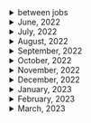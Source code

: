 <details>
<summary>between jobs</summary>

1. 생활코딩 자바스크립트 기본(이고잉)
1. 생활코딩 자바스크립트 웹(이고잉)
1. 자바스크립트 기본 (이고잉)
1. 기본을 확실히!! HTML의 모든 것(이고잉)
1. CSS 기본부터 활용까지(이고잉)

1. FCC : Basic HTML and HTML5 (28/28)
1. FCC: Responsive Web Design Principles (4/4)
1. FCC : Js - OOP
1. FCC: Js - ES6 (29/29)
1. FCC: Js- debugging (12/12)
1. Free code camp : Javascript basic data structure/algorithm scripting (36/36)
1. Free code camp : Functional programming (24/24) 2-3) FCC : Redux (17/17)
1. FCC : React (47/47)
1. FCC : React with Redux (10/10)
1. FCC : data visualization - JSON APIs and Ajax (10/10)
1. FCC : MongoDB and Mongoose (12/12)
1. FCC : Basic Node js and Express(12/12)
1. 처음 만난 리액트 완강
1. 인프런 노드&리액트 백엔드 개발 (노드 편) (12/12)
1. NetNinja MongoDB tutorials (16/16)
1. NetNinja Asynchronous Javasript(11/11)
1. NetNinja Typescript
1. NetNinja NodeJs crash course
1. netNinja 리액트 완강
1. netninja node js 완강
1. NetNinja 웹소켓 튜토리얼
1. netninja React query
1. NetNinja Node.js Auth (18/18) 완강
1. net ninja 타입스트립트 & 웹팩
1. NetNinja Node.js Auth 2시간 (18/18) 완강
1. net ninaj 타입스트립트 & 웹팩
1. NetNinja node Oauth
1. netninja React context & hooks
1. React with typescript
1. NetNinja Next js beginner tutorial
1. 구름 에듀 - 한 눈에 보는 타입스크립트
1. React testing library
1. Learn React, Redux and TypeScript in 2021 - Shopping Cart
1. code evolution React/Redux
1. code evolution React storybook

</details>

<details>
<summary>June, 2022</summary>

1. [Configuring Environment Variables in Node.js](https://youtu.be/14zY-u9EBCU)
1. [Deploy NodeJS and Express API On Heroku](https://youtu.be/72DYDMP09MM)
1. [How to create a child process in nodejs (exec, execFile and spawn)](https://youtu.be/bbmFvCbVDqo)

</details>

<details>
<summary>July, 2022</summary>

1. [How to build a CLI with Node.js](https://youtu.be/s2h28p4s-Xs)
1. [What Are _.d.ts files? How to Use _.d.ts Files in TypeScript?](https://youtu.be/s_CZeWuEZ_s)
1. [Master Node JS : Node fundamental process object - Web Development](https://youtu.be/FrapFIUGki0)
1. [Stop Putting Your Script Tags At The End Of The Body](https://youtube.com/shorts/cXwnJKflxas?feature=share)
1. [Introduction to Nest JS - A Node JS framework - from the basics | Nest js tutorials](https://youtu.be/kPz8ofull6w)
1. [01 Install Nest JS and how Nest Js route works | Nest JS Node JS tutorials](https://youtu.be/ndSMFwXhBA0)
1. [02 Creating a Module and Controller in Nest JS | Node JS, Javascript, Typescript](https://youtu.be/H6q8O9kRnzs)
1. [03 Depedency Injection in Nest JS | Inject Service in Controller | Node JS, Javascript, Typescript](https://youtu.be/W5W9kHa61t0)
1. [04 Validation in Nest JS and DTO objects | Nest JS Node JS tutorials](https://youtu.be/XpV4SSsqTdk)
1. [Introduction to Decorators. Create a First Class Decorator in the TypeScript.](https://youtu.be/XsioLNS9XTY)
1. [How To Create A Search Bar In JavaScript](https://youtu.be/TlP5WIxVirU)
1. [JavaScript Search Bar](https://youtu.be/wxz5vJ1BWrc)
1. [05 Setting up TypeOrm with Nest JS and create Entity](https://youtu.be/F4ohRXIL6e4)

</details>

<details>
<summary>August, 2022</summary>

1. [GoLang Simple HTTP Web Server | Beginners Tutorial](https://youtu.be/YMFkgN9r_jg)
1. [네이버, 라인 개발자들에게 조언받은 백엔드 개발자 로드맵](https://youtu.be/tcyb_BwAPpY)
1. [TypeScript Record Type](https://youtu.be/pOjtxDKSgTw)
1. [[Create A Docker Container For Go (golang) Code In UNDER Ten Minutes [Getting Started)]](https://youtu.be/USbPCBi_d4U)
1. [Install Yarn [ UPDATED 2022 ]](https://youtu.be/mWC5M1F2hiE)
1. [How to deploy a react application to Vercel](https://youtu.be/lAJ6LyvW_cw)
1. [Stop returning null collections in your code](https://www.youtube.com/shorts/G82njnbeqVA)
1. [[Golang] Testing with Ginkgo](https://youtu.be/Z2x7YrDWrA0)
1. [You'll want to learn this console.log tip in javascript #shorts](https://www.youtube.com/shorts/dag_-TsL5lc)
1. [How to know if a javascript array contains any even numbers using some #shorts](https://www.youtube.com/shorts/l35MY8Im0Q0)
1. [Database Design - Introduction](https://youtu.be/e7Pr1VgPK4w)
1. [Database Design 1 - What is a Database?](https://youtu.be/hG_3UHepr_M)
1. [Learning Golang: Introduction to Benchmarks](https://youtu.be/u6dpEuJ7tB8)
1. [Shortcodes | Hugo - Static Site Generator | Tutorial 9](https://youtu.be/2xkNJL4gJ9E)
1. [Shortcode: Add Raw HTML to Your Posts](https://makewithhugo.com/shortcode-add-raw-html/)
1. [How to validate an object using a Proxy class #shorts](https://youtube.com/shorts/_nOzU7Z8uMU?feature=share)

</details>

<details>
<summary>September, 2022</summary>

1. [Delete node_modules like a Pro #Shorts](https://youtube.com/shorts/qOSH2pYg6m8?feature=share)
1. [Awesome Full Page Scroll Effect Tutorial!](https://youtu.be/htw4iKMYzEc)
1. [Customize Create React App (CRA) without ejecting using react-app-rewired](https://egghead.io/lessons/react-customize-create-react-app-cra-without-ejecting-using-react-app-rewired)
1. [How to Write Good API Documentation](https://www.freecodecamp.org/news/how-to-write-api-documentation-like-a-pro/)
1. [Learning Golang: Dependencies, Modules and How to manage Packages](https://youtu.be/20sLKEpHvvk)
1. [Building a Go REST API using Gorm and Fiber!](https://youtu.be/Iq2qT0fRhAA)
1. [How to extract patterns from strings using regex groups #shorts](https://youtube.com/shorts/2Wazs0m9kGs?feature=share)
1. [Introduction to Hugo | Hugo - Static Site Generator | Tutorial 1](https://youtu.be/qtIqKaDlqXo)
1. [Creating a New Site / Directory Structure | Hugo - Static Site Generator | Tutorial 4](https://youtu.be/sB0HLHjgQ7E)
1. [Creating & Organizing Content | Hugo - Static Site Generator | Tutorial 6](https://www.youtube.com/watch?v=0GZxidrlaRM&list=PLLAZ4kZ9dFpOnyRlyS-liKL5ReHDcj4G3&index=6)
1. [Front Matter | Hugo - Static Site Generator | Tutorial 7](https://youtu.be/Yh2xKRJGff4)
1. [Archetypes | Hugo - Static Site Generator | Tutorial 8](https://youtu.be/bcme8AzVh6o)
1. [Taxonomies | Hugo - Static Site Generator | Tutorial 10](https://youtu.be/pCPCQgqC8RA)
1. [Basic Concept of Database Normalization - Simple Explanation for Beginners](https://youtu.be/xoTyrdT9SZI)
1. [First Normal Form (1NF) | Database Normalization | DBMS](https://youtu.be/mUtAPbb1ECM)
1. [(ENG SUB) 인덱스를 타면 왜 빨라지는지 아니?](https://youtu.be/uO8tL0okg7Q)
1. [Second Normal Form (2NF) | Database Normalization | DBMS](https://youtu.be/R7UblSu4744)
1. [Third Normal Form (3NF) | Database Normalization | DBMS](https://youtu.be/aAx_JoEDXQA)
1. [Boyce-Codd Normal Form (BCNF) | Database Normalization | DBMS](https://youtu.be/NNjUhvvwOrk)
1. [4th Normal Form (4NF) | Multi-Valued Dependency | Database Normalization](https://youtu.be/OTCuykFHBeA)
1. [5th Normal Form (5NF) | Join Dependency | Database Normalization](https://youtu.be/mbj3HSK28Kk)
1. [Concept of Keys in DBMS - Super, Primary, Candidate, Foreign Key, etc](https://youtu.be/p3yJZH8_bsc)
1. [How to Design DB Tables for any Application? (The Basics)](https://youtu.be/XUdNVaSikqY)
1. [RDBMS vs NoSQL Databases Explained!](https://youtu.be/2tXooE4hrk0)
1. [What is Database Transaction? | Transactions in Database | DB Transactions with Examples #dbms](https://youtu.be/PflVscjNJ44)
1. [This is why closures are important in javascript #shorts](https://youtube.com/shorts/LC5O4rbjd-4?feature=share)
1. [Fireship - Tauri in 100 Seconds](https://youtu.be/-X8evddpu7M)
1. [JavaScript Tips: Remove Duplicates in Arrays #shorts](https://youtube.com/shorts/9Bgd0vQ8jDU?feature=share)
1. [JavaScript: for loop vs reduce, speed comparision, summing numbers in an array.](https://youtube.com/shorts/U18qYpNSFwQ?feature=share)
1. [Turborepo in 2 Minutes](https://youtu.be/vE3LOHU0OV8)
1. [Golang automatic code formatting : Code like a Pro](https://ksingh7.medium.com/golang-automatic-code-formatting-code-like-a-pro-98d9ca43eeaf)
1. [Go Environment Variables Explained in 5 Minutes](https://youtu.be/Ut-NLq6d694)
1. [GoLang Unit Testing and Mock Testing Tutorial](https://youtu.be/XQzTUa9LPU8)
1. [Episode 01 - Getting Started with Unit Testing in Go](https://youtu.be/YDJIUZ4jqdA)
1. [Go Testing Bible](https://youtube.com/playlist?list=PLzUGFf4GhXBLNXtcWvcKk43KHV9hFN3jY)

</details>

<details>
<summary>October, 2022</summary>

1. [How many apps can you build in one Turborepo?](https://youtu.be/o2RJnz96YXo)
1. [Write cleaner JSON with this JSON Stringify tip #shorts](https://www.youtube.com/shorts/tcHrC5mOJl0)
1. [React Sending GraphQL Queries To API with Apollo Client](https://youtu.be/gTT22xEnrr8)
1. [Entity Relationship Diagram (ERD) Tutorial - Part 1](https://youtu.be/QpdhBUYk7Kk)
1. [Entity Relationship Diagram (ERD) Tutorial - Part 2](https://youtu.be/-CuY5ADwn24)
1. [Database Tutorial for Beginners](https://youtu.be/wR0jg0eQsZA)
1. [Golang With PostgresQL - REST API (GO-Fiber) - Part - 1](https://youtu.be/R5KiqmsMysM)
1. [GraphQL Playground](https://youtu.be/CHNAnGSmQeA)
1. [Go (Golang) httptest Tutorial](https://youtu.be/LqU-0RVyq8I)
1. [Golang httptest Example](https://golang.cafe/blog/golang-httptest-example.html)
1. [Golang GraphQL Tutorial - Intro](https://youtu.be/A6lDNao00WQ)
1. [Run Docker In Your Unit Tests (Java, NodeJS, Go, Rust and more) | Testcontainers Tutorial](https://youtu.be/iKSaHETzhKY)
1. [Golang: find string in file and show line number](https://stackoverflow.com/questions/37255304/golang-find-string-in-file-and-show-line-number)

</details>

<details>
<summary>November, 2022</summary>

1. [How to cross-compile Go programs for Windows, macOS, and Linux](https://freshman.tech/snippets/go/cross-compile-go-programs/)
1. [How to use Go channels](https://blog.logrocket.com/how-use-go-channels/)
1. [Stop Using Create React App](https://youtube.com/shorts/Xrgddey8jcA?feature=share)
1. [This CSS Feature Makes Specificity Errors Disappear](https://youtube.com/shorts/3G8MC7DsP4o?feature=share)
1. [Vite in 100 Seconds](https://youtu.be/KCrXgy8qtjM)
1. [Logging in Go: Choosing a System and Using it](https://www.honeybadger.io/blog/golang-logging/)
1. [packagemain #16: Building Desktop App in Go using Wails](https://youtu.be/Dg9rUXxNV-c)
1. [HTML is getting a MASSIVE upgrade 👩‍💻 #programming #technology #software #tech #webdev #code](https://youtube.com/shorts/ZQKgoTkq94g?feature=share)
1. [Go Wails](https://wails.io/)
1. [Golang Marshal and Unmarshal](https://linuxhint.com/marshal-unmarshal-golang/)
1. [CSS :has() with multiple children!](https://youtube.com/shorts/o9QzUVyy6Q8?feature=share)
1. [WTF is !! in JavaScript?](https://youtube.com/shorts/xx-FS-XxG9c?feature=share)
1. [WHY programmers use vertical monitors 🖥️👩‍💻 #programming #technology #software #tech #code](https://youtube.com/shorts/nRSWTJD6Gdk?feature=share)
1. [Handling and dispatching events with Node.js](https://blog.logrocket.com/handling-and-dispatching-events-with-node-js/)
1. [JavaScript EVENTS Tutorial in 60 Seconds! 👨‍💻 #shorts](https://youtube.com/shorts/4FrdWEmN9Po?feature=share)
1. [Value vs Reference in JavaScript in 1 Minute](https://youtube.com/shorts/r2wvmAyvgao?feature=share)
1. [CoPilot Q&A](https://youtube.com/shorts/gRNo_JOl-9g?feature=share)
1. [The Pros and Cons of Using Styled Components in React](https://www.makeuseof.com/styled-components-react-pros-cons/)
1. [JavaScript Package Managers: NPM Vs YARN Vs PNPM](https://www.atatus.com/blog/npm-vs-yarn-vs-pnpm/)
1. [Benefits of using styled-components in React](https://blog.logrocket.com/benefits-using-styled-components-react/)
1. [contextAPI + styled-components 로 재사용 컴포넌트 만들기](https://youtu.be/5RhCxzmp2yw)
1. [How to add custom error/success/warning icons in front of the toast? #423](https://github.com/fkhadra/react-toastify/issues/423)
1. [9. 여러개의 input 상태 관리하기](https://react.vlpt.us/basic/09-multiple-inputs.html)
1. [React-toastify: Render more than string](https://fkhadra.github.io/react-toastify/render-what-you-want)
1. [15.9 JSDoc을 사용하여 자바스크립트에 타입 힌트 제공하기](https://poiemaweb.com/jsdoc-type-hint)
1. [How to add custom error/success/warning icons in front of the toast? #423](https://github.com/fkhadra/react-toastify/issues/423)
1. [Vite 절대 경로 설정하는 법](https://l4279625.tistory.com/entry/vite-%EC%A0%88%EB%8C%80%EA%B2%BD%EB%A1%9C-%EC%84%A4%EC%A0%95%ED%95%98%EB%8A%94-%EB%B2%95)
1. [Vite: resolve.alias - how to resolve paths?](https://stackoverflow.com/questions/68217795/vite-resolve-alias-how-to-resolve-paths)
1. [W3 school react router](https://www.w3schools.com/react/react_router.asp)

</details>

<details>
<summary>December, 2022</summary>

1. [Nest.js + GraphQL 시작하기](https://medium.com/@feedbotstar/nest-js-graphql-%EC%8B%9C%EC%9E%91%ED%95%98%EA%B8%B0-f38adf767fa8)
1. [issue with passing hook to child typescript](https://stackoverflow.com/questions/54575523/issue-with-passing-hook-to-child-typescript)
1. [A Guide to React Context and useContext() Hook](https://dmitripavlutin.com/react-context-and-usecontext/)
1. [eslint is not getting disabled for specific file](https://stackoverflow.com/questions/69273439/eslint-is-not-getting-disabled-for-specific-file)
1. [GraphQLError: Query root type must be provided](https://stackoverflow.com/questions/64105940/graphqlerror-query-root-type-must-be-provided)
1. [How to create your first NestJS GraphQL Application?](https://progressivecoder.com/how-to-create-your-first-nestjs-graphql-application/)
1. [Support TypeScript "moduleResolution": "node16"](https://github.com/sveltejs/language-tools/issues/1522)
1. [[Node.js] fetch 사용하기](https://velog.io/@ahn0min/Node.js-fetch-%EC%82%AC%EC%9A%A9%ED%95%98%EA%B8%B0)
1. [NPM package: cross-env](https://www.npmjs.com/package/cross-env)
1. [Wails Application options](https://wails.io/docs/reference/options/)
1. [[SQLite] 테이블(Table) - UNIQUE 제약 조건](https://araikuma.tistory.com/692)
1. [styled icon explorer](https://styled-icons.dev/)
1. [How to Use React Helmet – With Example Use Case](https://www.freecodecamp.org/news/react-helmet-examples/)
1. [Could not find a declaration file for module 'module-name'. '/path/to/module-name.js' implicitly has an 'any' type](https://stackoverflow.com/questions/41292559/could-not-find-a-declaration-file-for-module-module-name-path-to-module-nam)
1. [Vite: Env Variables and Modes](https://vitejs.dev/guide/env-and-mode.html)
1. [Wails does not embed browser](https://wails.io/docs/introduction/#native-elements)
1. [yarn run dev - cross-env: Permission denied](https://stackoverflow.com/questions/49176336/yarn-run-dev-cross-env-permission-denied)
1. [How to fix npm err code EINTEGRITY issue](https://sebhastian.com/npm-err-code-eintegrity/)
1. [Understanding React’s useEffect cleanup function](https://blog.logrocket.com/understanding-react-useeffect-cleanup-function/)
1. [Get the id of the element on Click in React](https://bobbyhadz.com/blog/react-onclick-get-id-of-element)
1. [Styled components: adapting based on props](https://styled-components.com/docs/basics#adapting-based-on-props)
1. [Using styled-components with props and TypeScript](https://stackoverflow.com/questions/47077210/using-styled-components-with-props-and-typescript)
1. [NestJS로 배우는 백엔드 프로그래밍](https://wikidocs.net/147248)
1. [Fly.io: Run a Go App](https://fly.io/docs/languages-and-frameworks/golang/)
1. [Github: fly-apps/go-example](https://github.com/fly-apps/go-example)
1. [Fly.io: Continuous Deployment with Fly and GitHub Actions](https://fly.io/docs/app-guides/continuous-deployment-with-github-actions/)
1. [dotenv type definition: Typescript 에서 import.meta 사용법(Feat. Vite)](https://velog.io/@katanazero86/Typescript-%EC%97%90%EC%84%9C-import.meta-%EC%82%AC%EC%9A%A9%EB%B2%95)
1. [Bad UX Lesson 1: Infinite scroll and footer #Shorts](https://youtube.com/shorts/itmyJbhuUdg?feature=share)
1. [Golang Tutorial - Easy Create Desktop Application using Webview](https://youtu.be/m3aUHLjW8Hk)
1. [[프로그래밍 이론] In-app browser, External browser](https://spiralmoon.tistory.com/m/entry/%ED%94%84%EB%A1%9C%EA%B7%B8%EB%9E%98%EB%B0%8D-%EC%9D%B4%EB%A1%A0-In-app-browser-External-browser)
1. [Difference between mousedown and click in jquery](https://stackoverflow.com/questions/19109754/difference-between-mousedown-and-click-in-jquery)
1. [React closing a dropdown when click outside](https://stackoverflow.com/questions/63359138/react-closing-a-dropdown-when-click-outside)
1. [Detect click outside React component](https://stackoverflow.com/questions/32553158/detect-click-outside-react-component)
1. [Go에서 로그 사용하기](https://velog.io/@tae2089/Go%EC%97%90%EC%84%9C-%EB%A1%9C%EA%B7%B8-%EC%82%AC%EC%9A%A9%ED%95%98%EA%B8%B0)
1. [Find unused npm packages in package.json](https://stackoverflow.com/questions/22675725/find-unused-npm-packages-in-package-json)
1. [Yarn package docs: depcheck](https://yarnpkg.com/package/depcheck)
1. [[개발환경] package.json 다이어트 여정기 (depcheck, npm-check)](https://all-dev-kang.tistory.com/entry/%EA%B0%9C%EB%B0%9C%ED%99%98%EA%B2%BD-packagejson-%EB%8B%A4%EC%9D%B4%EC%96%B4%ED%8A%B8-%EC%97%AC%EC%A0%95%EA%B8%B0-depcheck-npm-check)
1. [React.lazy 및 Suspense를 사용한 코드 분할](https://web.dev/i18n/ko/code-splitting-suspense/)
1. [10. useRef로 특정 DOM 선택하기](https://react.vlpt.us/basic/10-useRef.html)
1. [Update React context from child component](https://stackoverflow.com/questions/69446869/update-react-context-from-child-component)
1. [Github: React tabs: issue: Responsive?](https://github.com/reactjs/react-tabs/issues/142)
1. [A guide to JWT authentication in Go](https://blog.logrocket.com/jwt-authentication-go/)
1. [Github: golang-jwt/jwt](https://github.com/golang-jwt/jwt)
1. [Bcrypt password hashing in Golang (compatible with Node.js)?](https://stackoverflow.com/questions/23259586/bcrypt-password-hashing-in-golang-compatible-with-node-js)
1. ["You may need an additional loader to handle the result of these loaders."](https://stackoverflow.com/questions/63423384/you-may-need-an-additional-loader-to-handle-the-result-of-these-loaders)
1. [How To Fix Unexpected Token Error for NPM Package in react project, react leaflet and other packages](https://youtu.be/tFqj-JKYr4M)
1. [Import cycle not allowed](https://stackoverflow.com/questions/28256923/import-cycle-not-allowed)
1. [How to Compare Hashed Passwords in Golang?](https://stackoverflow.com/questions/70464714/how-to-compare-hashed-passwords-in-golang)
1. [How to update React Context from inside a child component?](https://stackoverflow.com/questions/41030361/how-to-update-react-context-from-inside-a-child-component)
1. [Objects are not valid as a React child, If you meant to render a collection of children, use an array instead](https://stackoverflow.com/questions/73175638/objects-are-not-valid-as-a-react-child-if-you-meant-to-render-a-collection-of-c)

</details>

<details>
<summary>January, 2023</summary>

1. [How to add prettier badge](https://github.com/prettier/prettier#badge)
2. [Crypto icons](https://cryptoicons.co/)
3. [TIP) Styled-Component 자동완성 플러그인](https://velog.io/@sdc337dc/TIP-Styled-Component-%EC%9E%90%EB%8F%99%EC%99%84%EC%84%B1-%ED%94%8C%EB%9F%AC%EA%B7%B8%EC%9D%B8)
4. [OKKY: 데이터베이스 설계도 백엔드 관리자가 하나요?](https://okky.kr/articles/624422)

</details>

<details>
<summary>February, 2023</summary>

1. [[mysql] Error Code: 2006 - MySQL server has gone away 에러 해결](https://velog.io/@anrun/mysql-Error-Code-2006-MySQL-server-has-gone-away)
1. [Before and After pseudo classes used with styled-components](https://stackoverflow.com/questions/45871439/before-and-after-pseudo-classes-used-with-styled-components)
1. [OKKY - 웹사이트 구축시 관리자 페이지 어떻게 하나요?!](https://okky.kr/articles/426798)
1. [두부 플러스 고객지원 - 웹사이트 관리하기](https://master.dubuplus.com/%EC%9B%B9%EC%82%AC%EC%9D%B4%ED%8A%B8%EA%B4%80%EB%A6%AC%ED%95%98%EA%B8%B0/1500541)
1. [React router docs: useNavigate](https://reactrouter.com/en/main/hooks/use-navigate#usenavigate)
1. [Do you need a State Management Library?](https://dev.to/link2twenty/do-you-need-a-state-management-library-29o6)
1. [React: When To Use A State-Management Solution?](https://techblog.geekyants.com/react-when-to-use-a-state-management-solution)
1. [[컴퓨터 공학] 어떻게 데이터베이스를 공부할 것인가?](https://covenant.tistory.com/108)
1. [데이터베이스 강의를 추천하는 것 보다 더 중요한 것](https://roka88.dev/123)
1. [SMTP: Servers and Sending Emails](https://sendgrid.com/blog/what-is-an-smtp-server/)
1. [Medium: Sending Email With Go](https://medium.com/vacatronics/sending-email-with-go-23ae14050914)
1. [[NodeJS] nodemailer 모듈을 이용하여 메일 전송하는 법](https://devlog-wjdrbs96.tistory.com/m/234)
1. [Golang 에서의 ORM (GORM)](https://www.joinc.co.kr/w/man/12/gorm)
1. [Github: golang/crypto](https://github.com/golang/crypto/blob/master/bcrypt/bcrypt_test.go)
1. [Bcrypt encryption different every time with same input](https://stackoverflow.com/questions/52121168/bcrypt-encryption-different-every-time-with-same-input)
1. [React-toastify showing multiple toast](https://stackoverflow.com/questions/62578112/react-toastify-showing-multiple-toast)
1. [Material-UI OR Styled Components ?](https://www.reddit.com/r/reactjs/comments/fratry/materialui_or_styled_components/)
1. [AntD vs MaterialUI? what do you prefer and why?](https://www.reddit.com/r/reactjs/comments/wv6t6d/antd_vs_materialui_what_do_you_prefer_and_why/)
1. [ERESOLVE unable to resolve dependency tree 해결하기](https://www.korecmblog.com/ERESOLVE-unable-to-resolve-dependency-tree/)
1. [Node Version Manager – nvm Install Guide](https://www.freecodecamp.org/news/node-version-manager-nvm-install-guide/)
1. [MUI Base - Overview](https://mui.com/base/getting-started/overview/)
1. [How to Show/List Tables in MySQL Database](https://www.devart.com/dbforge/mysql/studio/show-tables-list-in-mysql.html)
1. [[MySQL2] MySQL과 MySQL2의 차이점](https://ukcasso.tistory.com/64)
1. [SQLite3: Showing tables using SQL statement](https://www.sqlitetutorial.net/sqlite-show-tables/)
1. [MDN docs: <video>: 비디오 삽입 요소](https://developer.mozilla.org/ko/docs/Web/HTML/Element/Video)
1. [Re-render a React Component on Window Resize](https://www.pluralsight.com/guides/re-render-react-component-on-window-resize)
1. [MySQL Workbench - Connect to a Localhost](https://stackoverflow.com/questions/20431491/mysql-workbench-connect-to-a-localhost)
1. [Can't connect to MySQL server on '127.0.0.1' (10061) (2003) [closed]](https://stackoverflow.com/questions/24525736/cant-connect-to-mysql-server-on-127-0-0-1-10061-2003)
1. [Error 1046 No database Selected, how to resolve?](https://stackoverflow.com/questions/4005409/error-1046-no-database-selected-how-to-resolve)
1. [W3Schools: MySQL CREATE TABLE Example](https://www.w3schools.com/mysql/mysql_create_table.asp)
1. [W3Schools: The MySQL INSERT INTO Statement](https://www.w3schools.com/mysql/mysql_insert.asp)
1. [MySQL ADD COLUMN examples](https://www.mysqltutorial.org/mysql-add-column/)
1. [W3Schools: The MySQL WHERE Clause](https://www.w3schools.com/mysql/mysql_where.asp)
1. [W3Schools: SQL SET Keyword](https://www.w3schools.com/sql/sql_ref_set.asp)
1. [W3Schools: SQL PRIMARY KEY Constraint](https://www.w3schools.com/sql/sql_primarykey.ASP)
1. [W3Schools: SQL AUTO INCREMENT Field](https://www.w3schools.com/sql/sql_autoincrement.asp)
1. [MySQL Insert query doesn't work with WHERE clause](https://stackoverflow.com/questions/485039/mysql-insert-query-doesnt-work-with-where-clause)
1. [MySQL error code: 1175 during UPDATE in MySQL Workbench](https://stackoverflow.com/questions/11448068/mysql-error-code-1175-during-update-in-mysql-workbench)
1. [Add Payhip to Your Website](https://help.payhip.com/article/68-add-payhip-to-your-website#storelink)
1. [Exit status 4294967295 when passing arguments after a URL #16889](https://github.com/electron/electron/issues/16889)
1. [NPM docs: depcheck](https://www.npmjs.com/package/depcheck)
1. [You probably have unused JS dependencies!](https://youtube.com/shorts/3MciA-vgOzo?feature=share)
1. [5 ways to host MySQL databases: MySQL with Docker](https://www.prisma.io/dataguide/mysql/5-ways-to-host-mysql#mysql-with-docker)
1. [How TO - JavaScript Progress Bar](https://www.w3schools.com/howto/howto_js_progressbar.asp)
1. [React onClick event vs JS addEventListener](https://linguinecode.com/post/react-onclick-event-vs-js-addeventlistener)
1. [MUI docs: Grid](https://mui.com/material-ui/react-grid/)
1. [How to fix the height of a <div> element?](https://stackoverflow.com/questions/4354722/how-to-fix-the-height-of-a-div-element)
1. [Github: NikValdez/rich-text-editor-tut](https://github.com/NikValdez/rich-text-editor-tut)
1. [Build a Rich Text Editor in React](https://youtu.be/kykC7i9VUE4)
1. [React 18: Suspense USE CASE EXAMPLE](https://youtu.be/M7epLYiORAE)
1. [언제 Promise.all을 사용해야 할까?](https://code-masterjung.tistory.com/91)
1. [MUI docs:Box: The sx prop](https://mui.com/material-ui/react-box/#the-sx-prop)
1. [CSS Property Border-Color Not Working](https://stackoverflow.com/questions/14156674/css-property-border-color-not-working)
1. [MUI docs: useMediaQuery](https://mui.com/material-ui/react-use-media-query/)
1. [How to Creating a custom 404 Page with React Routers?](https://naveenda.medium.com/creating-a-custom-404-notfound-page-with-react-routers-56af9ad67807)
1. [신입 개발자의 회사 입사, 퇴사 그리고 결정까지의 과정](https://www.leesunhong.com/34)
1. [Blind: 이직 후에 퍼포먼스 어떻게 끌어올려?](https://www.teamblind.com/kr/post/%EC%9D%B4%EC%A7%81-%ED%9B%84%EC%97%90-%ED%8D%BC%ED%8F%AC%EB%A8%BC%EC%8A%A4-%EC%96%B4%EB%96%BB%EA%B2%8C-%EB%81%8C%EC%96%B4%EC%98%AC%EB%A0%A4-43JPNUd8)

</details>

<details>
<summary>March, 2023</summary>

1. [NPM docs: react-helmet](https://www.npmjs.com/package/react-helmet)
1. [Adding script tag to React/JSX](https://stackoverflow.com/questions/34424845/adding-script-tag-to-react-jsx)
1. [Error: Invalid login: Application-specific password required](https://stackoverflow.com/questions/60701936/error-invalid-login-application-specific-password-required)
1. [Google: generate app password](https://security.google.com/settings/security/apppasswords)
1. [Disable Javascript in chrome browser](https://youtube.com/shorts/s7HdPfIbWok?feature=share)
1. [How to use `@ts-ignore` for a block?](https://stackoverflow.com/questions/51145180/how-to-use-ts-ignore-for-a-block)
1. [MUI docs: box](https://mui.com/material-ui/react-box/)
1. [Github docs: tui.editor getting started](https://github.com/nhn/tui.editor/blob/master/docs/en/getting-started.md#-getting-started)
1. [MUI docs: permanent drawer](https://mui.com/material-ui/react-drawer/#permanent-drawer)
1. [Redux Toolkit TypeScript Quick Start](https://redux-toolkit.js.org/tutorials/typescript)
1. [Netlify docs: Build functions](https://docs.netlify.com/functions/build/?fn-language=go)
1. [Create your first Netlify Serverless Function!](https://youtu.be/n_KASTN0gUE)
1. [Fireship: Redis in 100 Seconds](https://youtu.be/G1rOthIU-uo)
1. [Debugging useEffect Issues Made Simple](https://youtube.com/shorts/NkUf0ULcWAE?feature=share)
1. [W3 schools: MySQL quiz](https://www.w3schools.com/quiztest/quiztest.asp?qtest=MySQL)
1. [[Go] Gin vs Echo vs Fiber Framework](https://jiaaan90.tistory.com/199)
1. [Next.js in 100 Seconds // Plus Full Beginner's Tutorial](https://youtu.be/Sklc_fQBmcs)
1. [Confusing about how to update pnpm itself #4383](https://github.com/pnpm/pnpm/discussions/4383)
1. [MUI docs: progress](https://mui.com/material-ui/react-progress/#circular)
1. [CRA docs: Adding a Stylesheet](https://create-react-app.dev/docs/adding-a-stylesheet/)
1. [MUI docs: Material Icons](https://mui.com/material-ui/material-icons/?query=info)
1. [How to apply custom animation effect @keyframes in MUI?](https://stackoverflow.com/questions/58948890/how-to-apply-custom-animation-effect-keyframes-in-mui)
1. [[Server] Cache(캐시)란?](https://mangkyu.tistory.com/69)
1. [How to set the thumbnail image on HTML5 video?](https://stackoverflow.com/questions/20075875/how-to-set-the-thumbnail-image-on-html5-video)
1. [Docs: React slideshow](https://react-slideshow-image.netlify.app/?path=/story/introduction--page)
1. [8 Best React Slideshow Libraries: The Ultimate List](https://turbofuture.com/computers/React-Slideshow)
1. [Code Sandbox: react slide show test](https://codesandbox.io/s/admiring-wave-17e0j?file=/src/App.js:0-982)
1. [MUI Button hover background color and text color](https://stackoverflow.com/questions/64983425/mui-button-hover-background-color-and-text-color)
1. [W3schools: CSS Box Shadow](https://www.w3schools.com/css/css3_shadows_box.asp)
1. [MUI docs: color customization](https://mui.com/material-ui/customization/palette/#customization)
1. [Vitest docs: Why Vitest](https://vitest.dev/guide/why.html#why-vitest)
1. [Netlify Functions에 대해 알아보자](https://negabaro.github.io/archive/netlify-functions)
1. [[Netlify] 서버리스 배포](https://solyi.kr/m/206)
1. [github: nfl/react-helmet](https://github.com/nfl/react-helmet)
1. [How to Add PayPal Checkout to a React App](https://youtu.be/AGDaLOawJSc)
1. [Github: cosmtrek/air](https://github.com/cosmtrek/air#motivation)
1. [Github: Why use react-paypal-js?](https://github.com/paypal/react-paypal-js#why-use-react-paypal-js)
1. [NPM docs: @paypal/react-paypal-js](https://www.npmjs.com/package/@paypal/react-paypal-js)
1. [JSON Server Tutorial - 7 - Full text Search](https://youtu.be/-mWk0NIM-QA)
1. [Netlify docs: Serverless functions made simple - Just add files](https://www.netlify.com/blog/2021/12/11/serverless-functions-made-simple-just-add-files/#:~:text=All%20you%20need%20to%20do,That's%20it.)
1. [Create, Test, and Deploy a Netlify Function](https://prince.dev/netlify-function)
1. [How TO - Copy Text to Clipboard](https://www.w3schools.com/howto/howto_js_copy_clipboard.asp)
1. [React State Management: Jotai Instead Of Redux?](https://youtube.com/shorts/rrI3Wi1XV5I?feature=share)
1. [Can React Helmet inject a javascript object into <HEAD> tag?](https://stackoverflow.com/questions/37922183/can-react-helmet-inject-a-javascript-object-into-head-tag)
1. [Improving SEO in React apps with React Helmet](https://www.fullstacklabs.co/blog/improving-seo-in-react-apps-with-react-helmet)
1. [How do I use external script that I add to react JS?](https://stackoverflow.com/questions/53396307/how-do-i-use-external-script-that-i-add-to-react-js)
1. [How to add script tag to React/JSX](https://www.codingdeft.com/posts/react-add-script/)
1. [Routes not rendering components when navigating #504](https://github.com/reach/router/issues/504)
1. [React docs: Suspense](https://beta.reactjs.org/reference/react/Suspense)
1. [useMemo, When and Why You Need It](https://youtube.com/shorts/InnDVEup61U?feature=share)
1. [Filter List by category in React JS](https://contactmentor.com/filter-list-by-category-react-js/)
1. [React docs: useMemo](https://beta.reactjs.org/reference/react/useMemo)
1. [Wagmi docs: Wagmi CLI Getting Started](https://wagmi.sh/cli/getting-started)
1. [Will It Re-Render? React Game Show, Selectors Edition!](https://youtube.com/shorts/HefhXiP2IvI?feature=share)
1. [React testing library docs: Mock API](https://testing-library.com/docs/react-testing-library/example-intro/#mock)
1. []()
1. []()
1. []()
1. []()
1. []()
1. []()
1. []()

</details>
